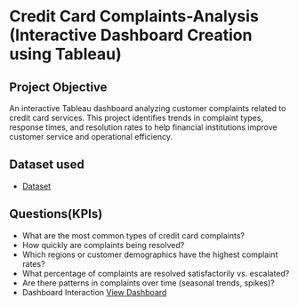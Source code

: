 # Credit Card Complaints-Analysis (Interactive Dashboard Creation using Tableau)
## Project Objective 
An interactive Tableau dashboard analyzing customer complaints related to credit card services. This project identifies trends in complaint types, response times, and resolution rates to help financial institutions improve customer service and operational efficiency.

## Dataset used 
- <a href="https://github.com/thecodingraj/Credit-Card-Complaints-Dashboard/blob/main/Credit%20Card%20Dashboard.xlsx">Dataset</a>

## Questions(KPIs)
- What are the most common types of credit card complaints?
- How quickly are complaints being resolved?
- Which regions or customer demographics have the highest complaint rates?
- What percentage of complaints are resolved satisfactorily vs. escalated?
- Are there patterns in complaints over time (seasonal trends, spikes)?
- Dashboard Interaction <a href="https://github.com/thecodingraj/Credit-Card-Complaints-Dashboard/commit/5497f6e18e69131828198da5f110b2f9f8c50a4c">View Dashboard</a>
